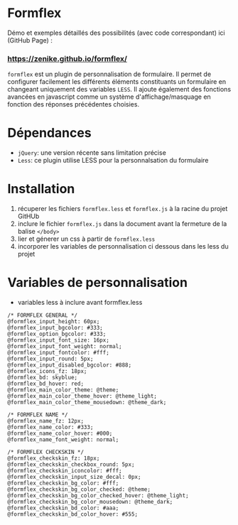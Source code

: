 # Formflex
Démo et exemples détaillés des possibilités (avec code correspondant) ici (GitHub Page) :
### https://zenike.github.io/formflex/
`formflex` est un plugin de personnalisation de formulaire. Il permet de configurer facilement les différents éléments constituants un formulaire en changeant uniquement des variables `LESS`.
Il ajoute également des fonctions avancées en javascript comme un système d'affichage/masquage en fonction des réponses précédentes choisies.

# Dépendances
- `jQuery`: une version récente sans limitation précise
- `Less`: ce plugin utilise LESS pour la personnalsation du formulaire

# Installation
1. récuperer les fichiers `formflex.less` et `formflex.js` à la racine du projet GitHUb
2. inclure le fichier `formflex.js` dans la document avant la fermeture de la balise `</body>`
3. lier et génerer un css à partir de `formflex.less`
4. incorporer les variables de personnalisation ci dessous dans les less du projet

# Variables de personnalisation
- variables less à inclure avant formflex.less
```less
/* FORMFLEX GENERAL */
@formflex_input_height: 60px;
@formflex_input_bgcolor: #333;
@formflex_option_bgcolor: #333;
@formflex_input_font_size: 16px;
@formflex_input_font_weight: normal;
@formflex_input_fontcolor: #fff;
@formflex_input_round: 5px;
@formflex_input_disabled_bgcolor: #888;
@formflex_icons_fz: 18px;
@formflex_bd: skyblue;
@formflex_bd_hover: red;
@formflex_main_color_theme: @theme;
@formflex_main_color_theme_hover: @theme_light;
@formflex_main_color_theme_mousedown: @theme_dark;

/* FORMFLEX NAME */
@formflex_name_fz: 12px;
@formflex_name_color: #333;
@formflex_name_color_hover: #000;
@formflex_name_font_weight: normal;

/* FORMFLEX CHECKSKIN */
@formflex_checkskin_fz: 18px;
@formflex_checkskin_checkbox_round: 5px;
@formflex_checkskin_iconcolor: #fff;
@formflex_checkskin_input_size_decal: 0px;
@formflex_checkskin_bg_color: #fff;
@formflex_checkskin_bg_color_checked: @theme;
@formflex_checkskin_bg_color_checked_hover: @theme_light;
@formflex_checkskin_bg_color_mousedown: @theme_dark;
@formflex_checkskin_bd_color: #aaa;
@formflex_checkskin_bd_color_hover: #555;
```

